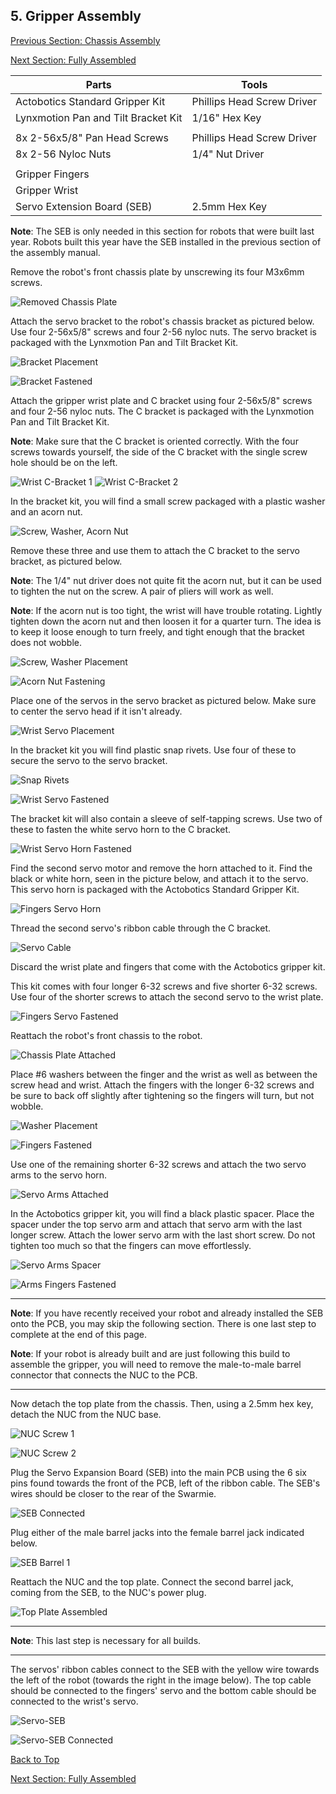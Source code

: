 ## 5. Gripper Assembly

[Previous Section: Chassis Assembly](./Assembly4-TopPlateAssembly.md)

[Next Section: Fully Assembled](./Assembly6-FullyAssembled.md)

| Parts                               | Tools                      |
| ----------------------------------- | -------------------------- |
|	Actobotics Standard Gripper Kit     | Phillips Head Screw Driver |
| Lynxmotion Pan and Tilt Bracket Kit | 1/16" Hex Key              |
|                                     |                            |
| 8x 2-56x5/8" Pan Head Screws        | Phillips Head Screw Driver |
| 8x 2-56 Nyloc Nuts                  | 1/4" Nut Driver            |
|                                     |                            |
| Gripper Fingers                     |                            |
| Gripper Wrist                       |                            |
| Servo Extension Board (SEB)         | 2.5mm Hex Key              |
**Note**: The SEB is only needed in this section for robots that were built last year.  Robots built this year have the SEB installed in the previous section of the assembly manual.


Remove the robot's front chassis plate by unscrewing its four M3x6mm screws.

![Removed Chassis Plate](./AssemblyImages/Gripper/RemovedChassisPlate.jpg)

Attach the servo bracket to the robot's chassis bracket as pictured below.  Use four 2-56x5/8" screws and four 2-56 nyloc nuts.  The servo bracket is packaged with the Lynxmotion Pan and Tilt Bracket Kit.

![Bracket Placement](./AssemblyImages/Gripper/ServoBracketPlacement.jpg)

![Bracket Fastened](./AssemblyImages/Gripper/ServoBracketFastened.jpg)

Attach the gripper wrist plate and C bracket using four 2-56x5/8" screws and four 2-56 nyloc nuts.  The C bracket is packaged with the Lynxmotion Pan and Tilt Bracket Kit.

**Note**: Make sure that the C bracket is oriented correctly.  With the four screws towards yourself, the side of the C bracket with the single screw hole should be on the left.

![Wrist C-Bracket 1](./AssemblyImages/Gripper/Wrist-CBracket1.jpg)
![Wrist C-Bracket 2](./AssemblyImages/Gripper/Wrist-CBracket2.jpg)

In the bracket kit, you will find a small screw packaged with a plastic washer and an acorn nut.

![Screw, Washer, Acorn Nut](./AssemblyImages/Gripper/ScrewWasherNut.jpg)

Remove these three and use them to attach the C bracket to the servo bracket, as pictured below.

**Note**: The 1/4" nut driver does not quite fit the acorn nut, but it can be used to tighten the nut on the screw.  A pair of pliers will work as well.

**Note**: If the acorn nut is too tight, the wrist will have trouble rotating.  Lightly tighten down the acorn nut and then loosen it for a quarter turn.  The idea is to keep it loose enough to turn freely, and tight enough that the bracket does not wobble.

![Screw, Washer Placement](./AssemblyImages/Gripper/ScrewWasherPlacement.jpg)

![Acorn Nut Fastening](./AssemblyImages/Gripper/TightenNut.jpg)

Place one of the servos in the servo bracket as pictured below.  Make sure to center the servo head if it isn't already.

![Wrist Servo Placement](./AssemblyImages/Gripper/WristServoPlacement.jpg)

In the bracket kit you will find plastic snap rivets.  Use four of these to secure the servo to the servo bracket.

![Snap Rivets](./AssemblyImages/Gripper/SnapRivets.jpg)

![Wrist Servo Fastened](./AssemblyImages/Gripper/WristServoFastened.jpg)

The bracket kit will also contain a sleeve of self-tapping screws.  Use two of these to fasten the white servo horn to the C bracket.

![Wrist Servo Horn Fastened](./AssemblyImages/Gripper/WristServoHornFastened.jpg)

Find the second servo motor and remove the horn attached to it.  Find the black or white horn, seen in the picture below, and attach it to the servo.  This servo horn is packaged with the Actobotics Standard Gripper Kit.

![Fingers Servo Horn](./AssemblyImages/Gripper/FingersServoHorn.jpg)

Thread the second servo's ribbon cable through the C bracket.

![Servo Cable](./AssemblyImages/Gripper/ServoCable.jpg)

Discard the wrist plate and fingers that come with the Actobotics gripper kit.

This kit comes with four longer 6-32 screws and five shorter 6-32 screws.  Use four of the shorter screws to attach the second servo to the wrist plate.

![Fingers Servo Fastened](./AssemblyImages/Gripper/FingersServoFastened.jpg)

Reattach the robot's front chassis to the robot.

![Chassis Plate Attached](./AssemblyImages/Gripper/ChassisPlateAttached.jpg)

Place \#6 washers between the finger and the wrist as well as between the screw head and wrist. Attach the fingers with the longer 6-32 screws and be sure to back off slightly after tightening so the fingers will turn, but not wobble.

![Washer Placement](./AssemblyImages/Gripper/WasherPlacement.jpg)

![Fingers Fastened](./AssemblyImages/Gripper/FingersFastened.jpg)

Use one of the remaining shorter 6-32 screws and attach the two servo arms to the servo horn.

![Servo Arms Attached](./AssemblyImages/Gripper/ServoArmsAttached.jpg)

In the Actobotics gripper kit, you will find a black plastic spacer.  Place the spacer under the top servo arm and attach that servo arm with the last longer screw. Attach the lower servo arm with the last short screw. Do not tighten too much so that the fingers can move effortlessly.

![Servo Arms Spacer](./AssemblyImages/Gripper/ServoArmsSpacer.jpg)

![Arms Fingers Fastened](./AssemblyImages/Gripper/ArmsFingersFastened.jpg)

***
**Note**: If you have recently received your robot and already installed the SEB onto the PCB, you may skip the following section.  There is one last step to complete at the end of this page.

**Note**: If your robot is already built and are just following this build to assemble the gripper, you will need to remove the male-to-male barrel connector that connects the NUC to the PCB.
***

Now detach the top plate from the chassis.  Then, using a 2.5mm hex key, detach the NUC from the NUC base.

![NUC Screw 1](./AssemblyImages/Gripper/NUCScrew1.jpg)

![NUC Screw 2](./AssemblyImages/Gripper/NUCScrew2.jpg)

Plug the Servo Expansion Board (SEB) into the main PCB using the 6 six pins found towards the front of the PCB, left of the ribbon cable. The SEB's wires should be closer to the rear of the Swarmie.

![SEB Connected](AssemblyImages/SEBConnected.JPG)

Plug either of the male barrel jacks into the female barrel jack indicated below.

![SEB Barrel 1](AssemblyImages/SEBBarrel1.JPG)

Reattach the NUC and the top plate.  Connect the second barrel jack, coming from the SEB, to the NUC's power plug.

![Top Plate Assembled](AssemblyImages/topPlateAssembled.JPG)

***
**Note**: This last step is necessary for all builds.
***

The servos' ribbon cables connect to the SEB with the yellow wire towards the left of the robot (towards the right in the image below).  The top cable should be connected to the fingers' servo and the bottom cable should be connected to the wrist's servo.

![Servo-SEB](./AssemblyImages/Gripper/ServoSEB.jpg)

![Servo-SEB Connected](./AssemblyImages/Gripper/ServoSEBConnected.jpg)


[Back to Top](./Assembly4-TopPlateAssembly.md/#-5.-Gripper-Assembly)

[Next Section: Fully Assembled](./Assembly6-FullyAssembled.md)
